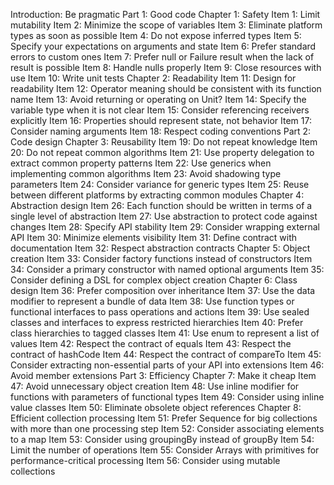Introduction: Be pragmatic
Part 1: Good code
Chapter 1: Safety
Item 1: Limit mutability
Item 2: Minimize the scope of variables
Item 3: Eliminate platform types as soon as possible
Item 4: Do not expose inferred types
Item 5: Specify your expectations on arguments and state
Item 6: Prefer standard errors to custom ones
Item 7: Prefer null or Failure result when the lack of result is possible
Item 8: Handle nulls properly
Item 9: Close resources with use
Item 10: Write unit tests
Chapter 2: Readability
Item 11: Design for readability
Item 12: Operator meaning should be consistent with its function name
Item 13: Avoid returning or operating on Unit?
Item 14: Specify the variable type when it is not clear
Item 15: Consider referencing receivers explicitly
Item 16: Properties should represent state, not behavior
Item 17: Consider naming arguments
Item 18: Respect coding conventions
Part 2: Code design
Chapter 3: Reusability
Item 19: Do not repeat knowledge
Item 20: Do not repeat common algorithms
Item 21: Use property delegation to extract common property patterns
Item 22: Use generics when implementing common algorithms
Item 23: Avoid shadowing type parameters
Item 24: Consider variance for generic types
Item 25: Reuse between different platforms by extracting common modules
Chapter 4: Abstraction design
Item 26: Each function should be written in terms of a single level of abstraction
Item 27: Use abstraction to protect code against changes
Item 28: Specify API stability
Item 29: Consider wrapping external API
Item 30: Minimize elements visibility
Item 31: Define contract with documentation
Item 32: Respect abstraction contracts
Chapter 5: Object creation
Item 33: Consider factory functions instead of constructors
Item 34: Consider a primary constructor with named optional arguments
Item 35: Consider defining a DSL for complex object creation
Chapter 6: Class design
Item 36: Prefer composition over inheritance
Item 37: Use the data modifier to represent a bundle of data
Item 38: Use function types or functional interfaces to pass operations and actions
Item 39: Use sealed classes and interfaces to express restricted hierarchies
Item 40: Prefer class hierarchies to tagged classes
Item 41: Use enum to represent a list of values
Item 42: Respect the contract of equals
Item 43: Respect the contract of hashCode
Item 44: Respect the contract of compareTo
Item 45: Consider extracting non-essential parts of your API into extensions
Item 46: Avoid member extensions
Part 3: Efficiency
Chapter 7: Make it cheap
Item 47: Avoid unnecessary object creation
Item 48: Use inline modifier for functions with parameters of functional types
Item 49: Consider using inline value classes
Item 50: Eliminate obsolete object references
Chapter 8: Efficient collection processing
Item 51: Prefer Sequence for big collections with more than one processing step
Item 52: Consider associating elements to a map
Item 53: Consider using groupingBy instead of groupBy
Item 54: Limit the number of operations
Item 55: Consider Arrays with primitives for performance-critical processing
Item 56: Consider using mutable collections

